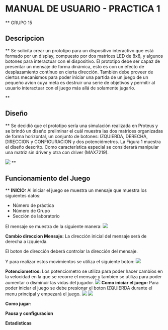 ﻿# **MANUAL DE USUARIO - PRACTICA 1**

**
GRUPO 15

## Descripcion

**
Se solicita crear un prototipo para un dispositivo interactivo que está formado por un display, compuesto por dos matrices LED de 8x8, y algunos botones para interactuar con el dispositivo. El prototipo debe ser capaz de presentar un mensaje de forma dinámica, esto es con un efecto de desplazamiento contínuo en cierta dirección. También debe proveer de ciertos mecanismos para poder iniciar una partida de un juego de un pequeño avion cuya meta es destruir una serie de objetivos y permitir al usuario interactuar con el juego más allá de solamente jugarlo.

**

## Diseño

**
Se decidió que el prototipo sería una simulación realizada en Proteus y se brindó un diseño preliminar el cuál muestra las dos matrices organizadas de forma horizontal, un conjunto de botones: IZQUIERDA, DERECHA, DIRECCION y CONFIGURACION y dos potenciómetros. La Figura 1 muestra el diseño descrito. Como característica especial se considerará manipular una matriz sin driver y otra con driver (MAX7219).

![](./imagenes/matricesYBotones)
**

## Funcionamiento del Juego

**
**INICIO:**
Al iniciar el juego se muestra un mensaje que muestra los siguientes datos:

 - Número de práctica
 - Número de Grupo
 - Sección de laboratorio

El mensaje se muestra de la siguiente manera:
![](../imagenes/mensaje.jpg)


**Cambio direccion Mensaje:**
La dirección inicial del mensaje será de derecha a izquierda. 

El boton de dirección deberá controlar la dirección del mensaje.

Y para realizar estos movimientos se utiliza el siguiente boton:
 ![](../imagenes/boton_direccion.jpg)

**Potenciometros:**
Los potenciometro se utiliza para poder hacer cambios en la velocidad en la que se recorre el mensaje y tambien se utiliza para poder aumentar o disminuir las vidas del jugador. 
![](../imagenes/potenciometros.jpg)
 **Como iniciar el juego:**
 Para poder iniciar el juego se debe presionar el boton IZQUIERDA durante el menu principal y empezará el juego. 
![](../imagenes/menuConfiguracion.jpg)
![](../imagenes/boton_izquierdo.jpg)

**Como jugar:**


**Pausa y configuracion**


**Estadisticas**
